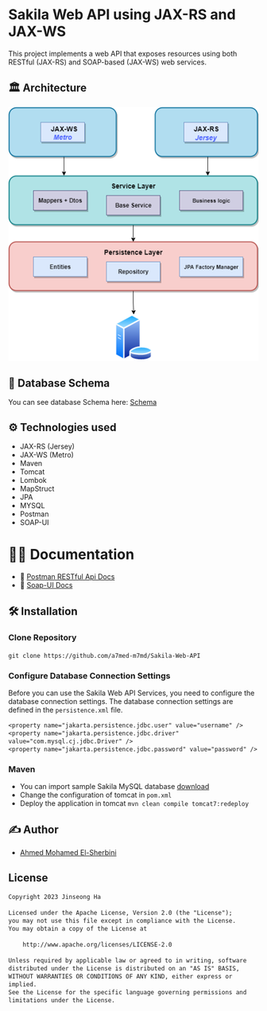 # Sakila Web API using JAX-RS and JAX-WS

This project implements a web API that exposes resources using both RESTful (JAX-RS) and SOAP-based (JAX-WS) web services.


## 🏛️ Architecture
![image](project%20structure.png)


## 💾 Database Schema
You can see database Schema here: [Schema](sakila.png)


##  ⚙️ Technologies used
* JAX-RS (Jersey)
* JAX-WS (Metro)
* Maven
* Tomcat
* Lombok
* MapStruct
* JPA
* MYSQL
* Postman
* SOAP-UI



# 👨‍💻 Documentation
* 📃 [Postman RESTful Api Docs](https://www.postman.com/interstellar-meadow-495201/workspace/sakila-development/overview)
* 📃 [Soap-UI Docs](Sakila-soapui-project.xml)


## 🛠️ Installation
### Clone Repository
`git clone https://github.com/a7med-m7md/Sakila-Web-API`
### Configure Database Connection Settings
Before you can use the Sakila Web API Services, you need to configure the database connection settings. The database connection settings are defined in the `persistence.xml` file.

```<property name="jakarta.persistence.jdbc.url" value="jdbc:mysql://localhost:3306/sakila" />
<property name="jakarta.persistence.jdbc.user" value="username" />
<property name="jakarta.persistence.jdbc.driver" value="com.mysql.cj.jdbc.Driver" />
<property name="jakarta.persistence.jdbc.password" value="password" />
```


### Maven
* You can import sample Sakila MySQL database [download](https://downloads.mysql.com/docs/sakila-db.zip)
* Change the configuration of tomcat in `pom.xml`
* Deploy the application in tomcat `mvn clean compile tomcat7:redeploy`


## ✍️ Author
* [Ahmed Mohamed El-Sherbini](https://github.com/a7med-m7md)


## License
```
Copyright 2023 Jinseong Ha

Licensed under the Apache License, Version 2.0 (the "License");
you may not use this file except in compliance with the License.
You may obtain a copy of the License at

    http://www.apache.org/licenses/LICENSE-2.0

Unless required by applicable law or agreed to in writing, software
distributed under the License is distributed on an "AS IS" BASIS,
WITHOUT WARRANTIES OR CONDITIONS OF ANY KIND, either express or implied.
See the License for the specific language governing permissions and
limitations under the License.
```

